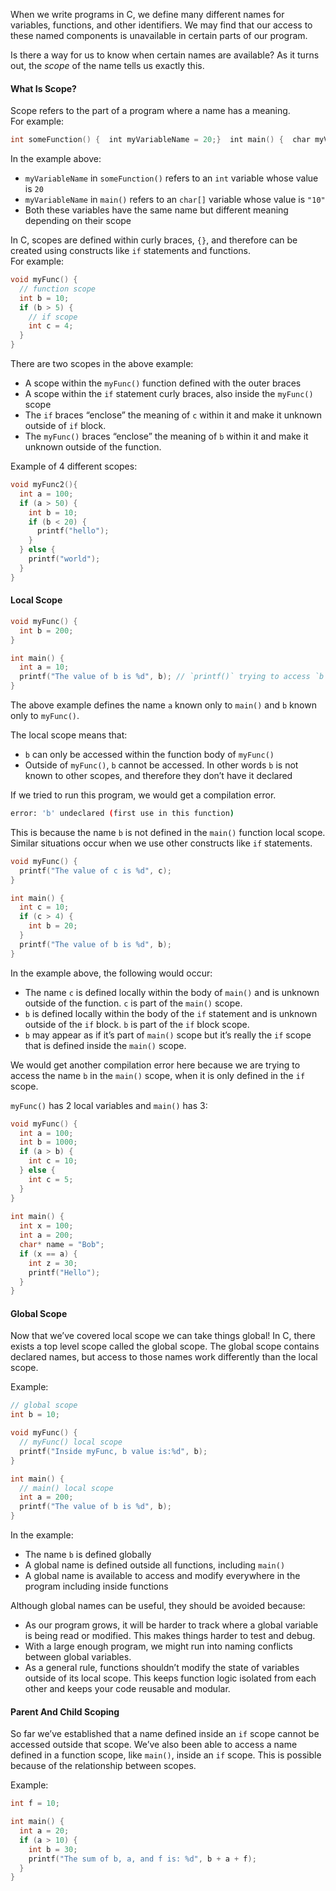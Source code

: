 
When we write programs in C, we define many different names for variables, functions, and other identifiers. We may find that our access to these named components is unavailable in certain parts of our program.

Is there a way for us to know when certain names are available? As it turns out, the _scope_ of the name tells us exactly this.

#### What Is Scope?

Scope refers to the part of a program where a name has a meaning.  
For example:

```c
int someFunction() {  int myVariableName = 20;}  int main() {  char myVariableName[] = "10"; }
```

In the example above:

- `myVariableName` in `someFunction()` refers to an `int` variable whose value is `20`
- `myVariableName` in `main()` refers to an `char[]` variable whose value is `"10"`
- Both these variables have the same name but different meaning depending on their scope

In C, scopes are defined within curly braces, `{}`, and therefore can be created using constructs like `if` statements and functions.  
For example:

```c
void myFunc() {
  // function scope
  int b = 10;
  if (b > 5) {
    // if scope
    int c = 4;
  }
}
```

There are two scopes in the above example:

- A scope within the `myFunc()` function defined with the outer braces
- A scope within the `if` statement curly braces, also inside the `myFunc()` scope
- The `if` braces “enclose” the meaning of `c` within it and make it unknown outside of `if` block.
- The `myFunc()` braces “enclose” the meaning of `b` within it and make it unknown outside of the function.

Example of 4 different scopes:

```c
void myFunc2(){
  int a = 100;
  if (a > 50) {
    int b = 10;
    if (b < 20) {
      printf("hello");
    }
  } else {
    printf("world");
  }
}
```

#### Local Scope

```c
void myFunc() {
  int b = 200;
}

int main() {
  int a = 10;
  printf("The value of b is %d", b); // `printf()` trying to access `b`
}
```


The above example defines the name `a` known only to `main()` and `b` known only to `myFunc()`.

The local scope means that:

- `b` can only be accessed within the function body of `myFunc()`
- Outside of `myFunc()`, `b` cannot be accessed. In other words `b` is not known to other scopes, and therefore they don’t have it declared

If we tried to run this program, we would get a compilation error.

```bash
error: 'b' undeclared (first use in this function)
```

This is because the name `b` is not defined in the `main()` function local scope. Similar situations occur when we use other constructs like `if` statements.

```c
void myFunc() {
  printf("The value of c is %d", c);
}

int main() {
  int c = 10;
  if (c > 4) {
    int b = 20;
  }
  printf("The value of b is %d", b);
}
```

In the example above, the following would occur:

- The name `c` is defined locally within the body of `main()` and is unknown outside of the function. `c` is part of the `main()` scope.
- `b` is defined locally within the body of the `if` statement and is unknown outside of the `if` block. `b` is part of the `if` block scope.
- `b` may appear as if it’s part of `main()` scope but it’s really the `if` scope that is defined inside the `main()` scope.

We would get another compilation error here because we are trying to access the name `b` in the `main()` scope, when it is only defined in the `if` scope.

`myFunc()` has 2 local variables and `main()` has 3:
```c
void myFunc() {
  int a = 100;
  int b = 1000;
  if (a > b) {
    int c = 10;
  } else {
    int c = 5;
  }
}
 
int main() {
  int x = 100;
  int a = 200;
  char* name = "Bob";
  if (x == a) {
    int z = 30;
    printf("Hello");
  }
}
```

#### Global Scope

Now that we’ve covered local scope we can take things global! In C, there exists a top level scope called the global scope. The global scope contains declared names, but access to those names work differently than the local scope.

Example:
```c
// global scope
int b = 10;

void myFunc() {
  // myFunc() local scope
  printf("Inside myFunc, b value is:%d", b);
}

int main() {
  // main() local scope
  int a = 200;
  printf("The value of b is %d", b);
}
```

In the example:

- The name `b` is defined globally
- A global name is defined outside all functions, including `main()`
- A global name is available to access and modify everywhere in the program including inside functions

Although global names can be useful, they should be avoided because:

- As our program grows, it will be harder to track where a global variable is being read or modified. This makes things harder to test and debug.
- With a large enough program, we might run into naming conflicts between global variables.
- As a general rule, functions shouldn’t modify the state of variables outside of its local scope. This keeps function logic isolated from each other and keeps your code reusable and modular.


#### Parent And Child Scoping

So far we’ve established that a name defined inside an `if` scope cannot be accessed outside that scope. We’ve also been able to access a name defined in a function scope, like `main()`, inside an `if` scope. This is possible because of the relationship between scopes.

Example:

```c
int f = 10;

int main() {
  int a = 20;
  if (a > 10) {
    int b = 30;
    printf("The sum of b, a, and f is: %d", b + a + f);
  } 
}
```